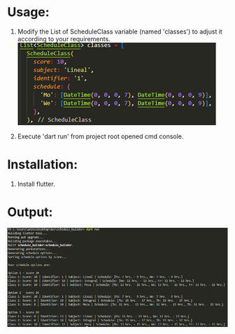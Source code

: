 # Usage:
1. Modify the List of ScheduleClass variable (named 'classes') to adjust it according to your requirements.
![Alt Text](./images/list.png)

2. Execute 'dart run' from project root opened cmd console.

# Installation:
1. Install flutter.

# Output:
![Alt Text](./images/output.png)